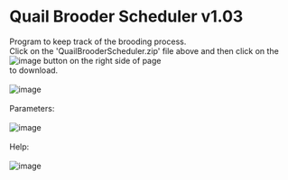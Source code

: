 # Quail Brooder Scheduler  v1.03
Program to keep track of the brooding process.<BR>
Click on the 'QuailBrooderScheduler.zip' file above and then click on the ![image](https://github.com/inwtx/QuailHatcherySchedule/assets/32821617/b2b1d8dc-c2b9-48d7-a425-92c5a9c05f46)
button on the right side of page<BR>
to download. 
<BR><BR>
![image](https://github.com/inwtx/QuailBrooderScheduler/assets/32821617/b516154f-2ed9-4d53-a143-d3e507d4cf77)
<BR><BR>
Parameters:
<BR><BR>
![image](https://github.com/inwtx/QuailBrooderScheduler/assets/32821617/0704a188-d3f6-48aa-be98-fb13de8b1c48)
<BR>  
Help:
<BR><BR>
![image](https://github.com/inwtx/QuailBrooderScheduler/assets/32821617/3d70ca7d-5e6e-4633-8fd4-94504d09e21d)
<BR><BR>  
